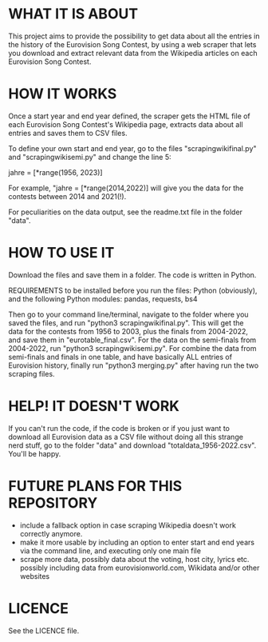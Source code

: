 # WHAT IT IS ABOUT
This project aims to provide the possibility to get data about all the entries in the history of the Eurovision Song Contest, by using a web scraper that lets you download and extract relevant data from the Wikipedia articles on each Eurovision Song Contest.

# HOW IT WORKS
Once a start year and end year defined, the scraper gets the HTML file of each Eurovision Song Contest's Wikipedia page, extracts data about all entries and saves them to CSV files.

To define your own start and end year, go to the files "scrapingwikifinal.py" and "scrapingwikisemi.py" and change the line 5:

jahre = [*range(1956, 2023)]

For example, "jahre = [*range(2014,2022)] will give you the data for the contests between 2014 and 2021(!).

For peculiarities on the data output, see the readme.txt file in the folder "data".

# HOW TO USE IT
Download the files and save them in a folder. The code is written in Python.

REQUIREMENTS to be installed before you run the files: Python (obviously), and the following Python modules: 
pandas, requests, bs4

Then go to your command line/terminal, navigate to the folder where you saved the files, and run "python3 scrapingwikifinal.py". This will get the data for the contests from 1956 to 2003, plus the finals from 2004-2022, and save them in "eurotable_final.csv".
For the data on the semi-finals from 2004-2022, run "python3 scrapingwikisemi.py".
For combine the data from semi-finals and finals in one table, and have basically ALL entries of Eurovision history, finally run "python3 merging.py" after having run the two scraping files.

# HELP! IT DOESN'T WORK
If you can't run the code, if the code is broken or if you just want to download all Eurovision data as a CSV file without doing all this strange nerd stuff, go to the folder "data" and download "totaldata_1956-2022.csv". You'll be happy.

# FUTURE PLANS FOR THIS REPOSITORY
- include a fallback option in case scraping Wikipedia doesn't work correctly anymore.
- make it more usable by including an option to enter start and end years via the command line, and executing only one main file
- scrape more data, possibly data about the voting, host city, lyrics etc. possibly including data from eurovisionworld.com, Wikidata and/or other websites

# LICENCE
See the LICENCE file.
